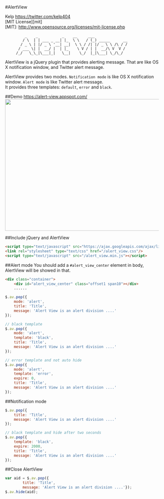 #AlertView

Kelp https://twitter.com/kelp404  
[MIT License][mit]  
[MIT]: http://www.opensource.org/licenses/mit-license.php

```
         _    _           _    __     ___
        / \  | | ___ _ __| |_  \ \   / (_) _____      __
       / _ \ | |/ _ \ '__| __|  \ \ / /| |/ _ \ \ /\ / /
      / ___ \| |  __/ |  | |_    \ V / | |  __/\ V  V /
     /_/   \_\_|\___|_|   \__|    \_/  |_|\___| \_/\_/
```

AlertView is a jQuery plugin that provides alerting message. That are like OS X notification window, and Twitter alert message.  

AlertView provides two modes. `Notification mode` is like OS X notification window. `Alert mode` is like Twitter alert message.  
It provides three templates: `default`, `error` and `black`.  


##Demo
https://alert-view.appspot.com/  
<img src='https://raw.github.com/kelp404/AlertView/master/_images/00.png' height='431px' width='850px' />


##Include jQuery and AlertView
```html
<script type="text/javascript" src="https://ajax.googleapis.com/ajax/libs/jquery/1.9.1/jquery.min.js"></script>
<link rel="stylesheet" type="text/css" href="/alert_view.css"/>
<script type="text/javascript" src="/alert_view.min.js"></script>
```


##Alert mode
You should add a `#alert_view_center` element in body, AlertView will be showed in that.
```html
<div class="container">
    <div id="alert_view_center" class="offset1 span10"></div>
    ......
```
```javascript
$.av.pop({
    mode: 'alert',
    title: 'Title',
    message: 'Alert View is an alert division ....'
});

// black template
$.av.pop({
    mode: 'alert',
    template: 'black',
    title: 'Title',
    message: 'Alert View is an alert division ....'
});

// error template and not auto hide
$.av.pop({
    mode: 'alert',
    template: 'error',
    expire: 0,
    title: 'Title',
    message: 'Alert View is an alert division ....'
});
```


##Notification mode
```javascript
$.av.pop({
    title: 'Title',
    message: 'Alert View is an alert division ....'
});

// black template and hide after two seconds
$.av.pop({
    template: 'black',
    expire: 2000,
    title: 'Title',
    message: 'Alert View is an alert division ....'
});
```


##Close AlertView
```javascript
var aid = $.av.pop({
        title: 'Title',
        message: 'Alert View is an alert division ....'});
$.av.hide(aid);
```
